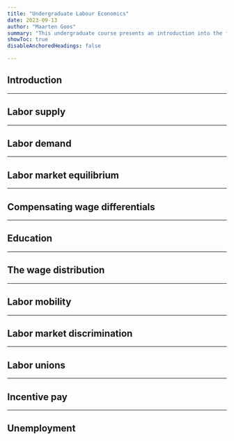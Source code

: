 ```yaml
---
title: "Undergraduate Labour Economics" 
date: 2023-09-13
author: "Maarten Goos" 
summary: "This undergraduate course presents an introduction into the field of labour economics. It stresses the ideas that labour economists use to understand how the labour market works. The course also introduces empirical strategies to test these ideas with data, and discusses evidence obtained from landmark research studies in labour economics." 
showToc: true
disableAnchoredHeadings: false

---
```


## Introduction

---

## Labor supply

---

## Labor demand

---

## Labor market equilibrium

---

## Compensating wage differentials

---

## Education

---

## The wage distribution

---

## Labor mobility

---

## Labor market discrimination

---

## Labor unions

---

## Incentive pay

---

## Unemployment

